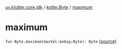 [uy.klutter.core.jdk](../index.md) / [kotlin.Byte](index.md) / [maximum](.)


# maximum

`fun Byte.maximum(maxVal:&nbsp;Byte): Byte` [(source)](https://github.com/kohesive/klutter/blob/master/core-jdk6/src/main/kotlin/uy/klutter/core/jdk/Numbers.kt#L17)



